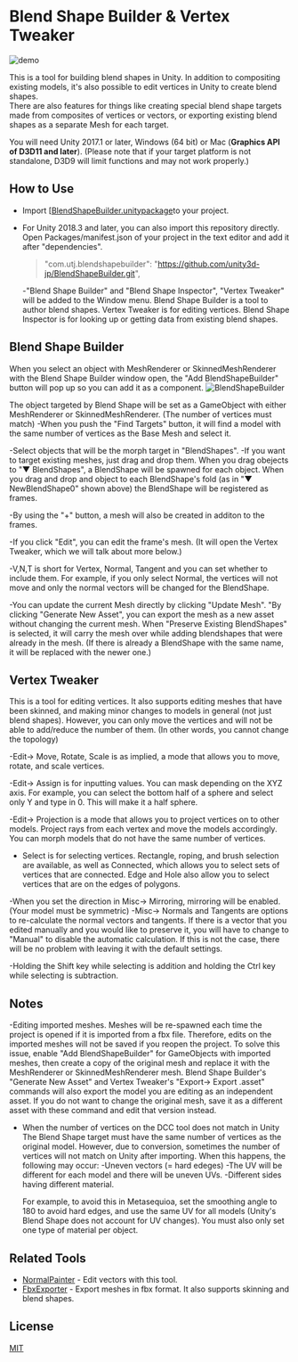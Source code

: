 # Blend Shape Builder & Vertex Tweaker


![demo](https://user-images.githubusercontent.com/1488611/34981308-76511248-faea-11e7-8985-b8fe0e957035.gif)

This is a tool for building blend shapes in Unity. In addition to compositing existing models, it's also possible to edit vertices in Unity to create blend shapes.  
There are also features for things like creating special blend shape targets made from composites of vertices or vectors, or exporting existing blend shapes as a separate Mesh for each target.   

You will need Unity 2017.1 or later, Windows (64 bit) or Mac (**Graphics API of D3D11 and later**). 
(Please note that if your target platform is not standalone, D3D9 will limit functions and may not work properly.) 



## How to Use 

- Import [[BlendShapeBuilder.unitypackage](https://github.com/unity3d-jp/BlendShapeBuilder/releases/download/20190425/BlendShapeBuilder.unitypackage)to your project.
- For Unity 2018.3 and later, you can also import this repository directly. Open Packages/manifest.json of your project in the text editor and add it after "dependencies".
  > "com.utj.blendshapebuilder": "https://github.com/unity3d-jp/BlendShapeBuilder.git",
  
  -"Blend Shape Builder" and "Blend Shape Inspector", "Vertex Tweaker" will be added to the Window menu. 
  Blend Shape Builder is a tool to author blend shapes. Vertex Tweaker is for editing vertices. Blend Shape Inspector is for looking up or getting data from existing blend shapes. 


## Blend Shape Builder
When you select an object with MeshRenderer or SkinnedMeshRenderer with the Blend Shape Builder window open, the "Add BlendShapeBuilder" button will pop up so you can add it as a component. 
![BlendShapeBuilder](https://user-images.githubusercontent.com/1488611/34981508-05fb5fb6-faeb-11e7-9204-4aabd4c58543.png)

The object targeted by Blend Shape will be set as a GameObject with either MeshRenderer or SkinnedMeshRenderer. (The number of vertices must match)
-When you push the "Find Targets" button, it will find a model with the same number of vertices as the Base Mesh and select it. 

-Select objects that will be the morph target in "BlendShapes". 
  -If you want to target existing meshes, just drag and drop them. 
When you drag obejects to "▼ BlendShapes", a BlendShape will be spawned for each object. 
When you drag and drop and object to each BlendShape's fold (as in "▼ NewBlendShape0" shown above) the BlendShape will be registered as frames. 
 
  -By using the "+" button, a mesh will also be created in additon to the frames. 
  
  -If you click "Edit", you can edit the frame's mesh. (It will open the Vertex Tweaker, which we will talk about more below.) 
  
  -V,N,T is short for Vertex, Normal, Tangent and you can set whether to include them. For example, if you only select Normal, the vertices will not move and only the normal vectors will be changed for the BlendShape. 
  
  
  -You can update the current Mesh directly by clicking "Update Mesh". 
  "By clicking "Generate New Asset", you can export the mesh as a new asset without changing the current mesh. 
  When "Preserve Existing BlendShapes" is selected, it will carry the mesh over while adding blendshapes that were already in the mesh. (If there is already a BlendShape with the same name, it will be replaced with the newer one.) 
 


## Vertex Tweaker

This is a tool for editing vertices. It also supports editing meshes that have been skinned, and making minor changes to models in general (not just blend shapes). However, you can only move the vertices and will not be able to add/reduce the number of them. (In other words, you cannot change the topology) 

-Edit-> Move, Rotate, Scale is as implied, a mode that allows you to move, rotate, and scale vertices.  

-Edit-> Assign is for inputting values. You can mask depending on the XYZ axis. For example, you can select the bottom half of a sphere and select only Y and type in 0. This will make it a half sphere. 

-Edit-> Projection is a mode that allows you to project vertices on to other models. Project rays from each vertex and move the models accordingly. You can morph models that do not have the same number of vertices. 

- Select is for selecting vertices. Rectangle, roping, and brush selection are available, as well as Connected, which allows you to select sets of vertices that are connected. Edge and Hole also allow you to select vertices that are on the edges of polygons. 

-When you set the direction in Misc-> Mirroring, mirroring will be enabled. (Your model must be symmetric) 
-Misc-> Normals and Tangents are options to re-calculate the normal vectors and tangents. If there is a vector that you edited manually and you would like to preserve it, you will have to change to "Manual" to disable the automatic calculation. If this is not the case, there will be no problem with leaving it with the default settings. 

-Holding the Shift key while selecting is addition and holding the Ctrl key while selecting is subtraction. 

## Notes

-Editing imported meshes. 
    Meshes will be re-spawned each time the project is opened if it is imported from a fbx file. Therefore, edits on the imported meshes will not be saved if you reopen the project. 
    To solve this issue, enable "Add BlendShapeBuilder" for GameObjects with imported meshes, then create a copy of the original mesh and replace it with the MeshRenderer or SkinnedMeshRenderer mesh. 
    Blend Shape Builder's "Generate New Asset" and Vertex Tweaker's "Export-> Export .asset" commands will also export the model you are editing as an independent asset. If you do not want to change the original mesh, save it as a different asset with these command and edit that version instead. 
    
- When the number of vertices on the DCC tool does not match in Unity
  The Blend Shape target must have the same number of vertices as the original model. However, due to conversion, sometimes the number of vertices will not match on Unity after importing. When this happens, the following may occur: 
  -Uneven vectors (= hard edeges) 
  -The UV will be different for each model and there will be uneven UVs. 
  -Different sides having different material. 
  
  For example, to avoid this in Metasequioa, set the smoothing angle to 180 to avoid hard edges, and use the same UV for all models (Unity's Blend Shape does not account for UV changes). You must also only set one type of material per object. 
  
## Related Tools
- [NormalPainter](https://github.com/unity3d-jp/NormalPainter) - Edit vectors with this tool. 
- [FbxExporter](https://github.com/unity3d-jp/FbxExporter) - Export meshes in fbx format. It also supports skinning and blend shapes. 

## License
[MIT](LICENSE.txt)
